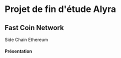 <h1>Projet de fin d'étude Alyra</h1>

<h2>Fast Coin Network</h2>

Side Chain Ethereum

<h4>Présentation

